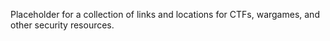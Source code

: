 Placeholder for a collection of links and locations for CTFs, wargames, and other security resources.
